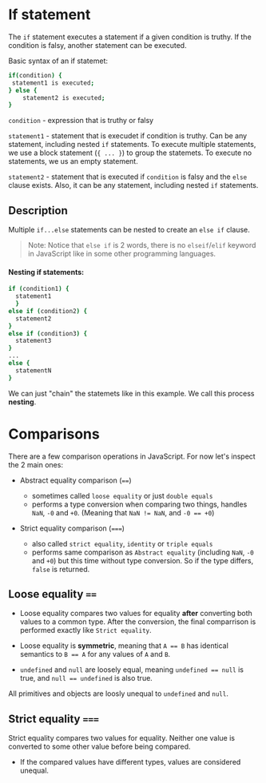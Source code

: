 # If statement

The `if` statement executes a statement if a given condition is truthy. If the condition is falsy, another statement can be executed.

Basic syntax of an if statemet:

```sh
if(condition) {
 statement1 is executed;
} else {
    statement2 is executed;
}
```

`condition` - expression that is truthy or falsy

`statement1` - statement that is execudet if condition is truthy. Can be any statement, including nested `if` statements. To execute multiple statements, we use a block statement (`{ ... }`) to group the statemets. To execute no statements, we us an empty statement.

`statement2` - statement that is executed if `condition` is falsy and the `else` clause exists. Also, it can be any statement, including nested `if` statements.

## Description

Multiple `if...else` statements can be nested to create an `else if` clause.

> Note: Notice that `else if` is 2 words, there is no `elseif`/`elif` keyword in JavaScript like in some other programming languages.

#### Nesting if statements:

```sh
if (condition1) {
  statement1
  }
else if (condition2) {
  statement2
}
else if (condition3) {
  statement3
}
...
else {
  statementN
}
```

We can just "chain" the statemets like in this example. We call this process **nesting**.

# Comparisons

There are a few comparison operations in JavaScript. For now let's inspect the 2 main ones:

- Abstract equality comparison (`==`)

  - sometimes called `loose equality` or just `double equals`
  - performs a type conversion when comparing two things, handles `NaN`, `-0` and `+0`. (Meaning that `NaN != NaN`, and `-0 == +0`)

- Strict equality comparison (`===`)
  - also called `strict equality`, `identity` or `triple equals`
  - performs same comparison as `Abstract equality` (including `NaN`, `-0` and `+0`) but this time without type conversion. So if the type differs, `false` is returned.

## Loose equality `==`

- Loose equality compares two values for equality **after** converting both values to a common type. After the conversion, the final comparrison is performed exactly like `Strict equality`.

- Loose equality is **symmetric**, meaning that `A == B` has identical semantics to `B == A` for any values of `A` and `B`.

- `undefined` and `null` are loosely equal, meaning `undefined == null` is true, and `null == undefined` is also true.

All primitives and objects are loosly unequal to `undefined` and `null`.

## Strict equality `===`

Strict equality compares two values for equality. Neither one value is converted to some other value before being compared.

- If the compared values have different types, values are considered unequal.




